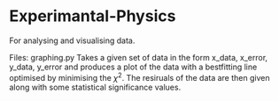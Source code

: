 # Experimantal-Physics
For analysing and visualising data.

Files:
  graphing.py Takes a given set of data in the form x_data, x_error, y_data, y_error and produces a plot of the data with a bestfitting line optimised by minimising the $\chi^2$. The resiruals of the data are then given along with some statistical significance values.
